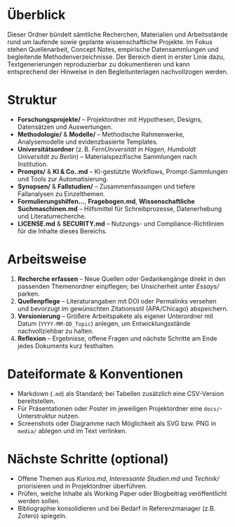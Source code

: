# Überblick

Dieser Ordner bündelt sämtliche Recherchen, Materialien und Arbeitsstände rund um laufende sowie geplante wissenschaftliche Projekte. Im Fokus stehen Quellenarbeit, Concept Notes, empirische Datensammlungen und begleitende Methodenverzeichnisse. Der Bereich dient in erster Linie dazu, Textgenerierungen reproduzierbar zu dokumentieren und kann entsprechend der Hinweise in den Begleitunterlagen nachvollzogen werden.

# Struktur

- **Forschungsprojekte/** – Projektordner mit Hypothesen, Designs, Datensätzen und Auswertungen.
- **Methodologie/** & **Modelle/** – Methodische Rahmenwerke, Analysemodelle und evidenzbasierte Templates.
- **Universitätsordner** (z. B. *FernUniversität in Hagen*, *Humboldt Universität zu Berlin*) – Materialspezifische Sammlungen nach Institution.
- **Prompts/** & **KI & Co..md** – KI-gestützte Workflows, Prompt-Sammlungen und Tools zur Automatisierung.
- **Synopsen/** & **Fallstudien/** – Zusammenfassungen und tiefere Fallanalysen zu Einzelthemen.
- **Formulierungshilfen…**, **Fragebogen.md**, **Wissenschaftliche Suchmaschinen.md** – Hilfsmittel für Schreibprozesse, Datenerhebung und Literaturrecherche.
- **LICENSE.md** & **SECURITY.md** – Nutzungs- und Compliance-Richtlinien für die Inhalte dieses Bereichs.

# Arbeitsweise

1. **Recherche erfassen** – Neue Quellen oder Gedankengänge direkt in den passenden Themenordner einpflegen; bei Unsicherheit unter *Essays/* parken.
2. **Quellenpflege** – Literaturangaben mit DOI oder Permalinks versehen und bevorzugt im gewünschten Zitationsstil (APA/Chicago) abspeichern.
3. **Versionierung** – Größere Arbeitspakete als eigener Unterordner mit Datum (`YYYY-MM-DD_Topic`) anlegen, um Entwicklungsstände nachvollziehbar zu halten.
4. **Reflexion** – Ergebnisse, offene Fragen und nächste Schritte am Ende jedes Dokuments kurz festhalten.

# Dateiformate & Konventionen

- Markdown (`.md`) als Standard; bei Tabellen zusätzlich eine CSV-Version bereitstellen.
- Für Präsentationen oder Poster im jeweiligen Projektordner eine `docs/`-Unterstruktur nutzen.
- Screenshots oder Diagramme nach Möglichkeit als SVG bzw. PNG in `media/` ablegen und im Text verlinken.

# Nächste Schritte (optional)

- Offene Themen aus *Kurios.md*, *Interessante Studien.md* und *Technik/* priorisieren und in Projektordner überführen.
- Prüfen, welche Inhalte als Working Paper oder Blogbeitrag veröffentlicht werden sollen.
- Bibliographie konsolidieren und bei Bedarf in Referenzmanager (z.B. Zotero) spiegeln.
